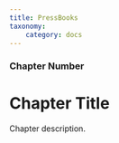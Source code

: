 ```yaml
---
title: PressBooks
taxonomy:
    category: docs
---
```


### Chapter Number

# Chapter Title

Chapter description.